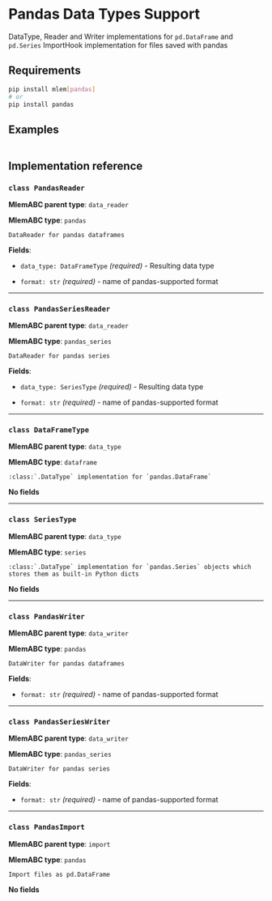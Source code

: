 # Pandas Data Types Support

DataType, Reader and Writer implementations for `pd.DataFrame` and `pd.Series`
ImportHook implementation for files saved with pandas

## Requirements

```bash
pip install mlem[pandas]
# or
pip install pandas
```

## Examples

```python

```

## Implementation reference

### `class PandasReader`

**MlemABC parent type**: `data_reader`

**MlemABC type**: `pandas`

    DataReader for pandas dataframes

**Fields**:

- `data_type: DataFrameType` _(required)_ - Resulting data type

- `format: str` _(required)_ - name of pandas-supported format

---

### `class PandasSeriesReader`

**MlemABC parent type**: `data_reader`

**MlemABC type**: `pandas_series`

    DataReader for pandas series

**Fields**:

- `data_type: SeriesType` _(required)_ - Resulting data type

- `format: str` _(required)_ - name of pandas-supported format

---

### `class DataFrameType`

**MlemABC parent type**: `data_type`

**MlemABC type**: `dataframe`

    :class:`.DataType` implementation for `pandas.DataFrame`

**No fields**

---

### `class SeriesType`

**MlemABC parent type**: `data_type`

**MlemABC type**: `series`

    :class:`.DataType` implementation for `pandas.Series` objects which
    stores them as built-in Python dicts

**No fields**

---

### `class PandasWriter`

**MlemABC parent type**: `data_writer`

**MlemABC type**: `pandas`

    DataWriter for pandas dataframes

**Fields**:

- `format: str` _(required)_ - name of pandas-supported format

---

### `class PandasSeriesWriter`

**MlemABC parent type**: `data_writer`

**MlemABC type**: `pandas_series`

    DataWriter for pandas series

**Fields**:

- `format: str` _(required)_ - name of pandas-supported format

---

### `class PandasImport`

**MlemABC parent type**: `import`

**MlemABC type**: `pandas`

    Import files as pd.DataFrame

**No fields**
